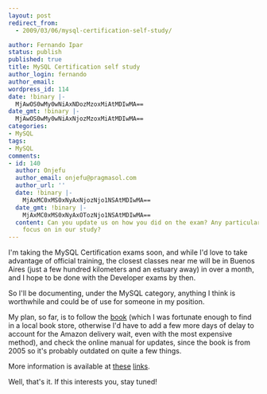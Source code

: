 ```yaml
---
layout: post
redirect_from:
  - 2009/03/06/mysql-certification-self-study/

author: Fernando Ipar
status: publish
published: true
title: MySQL Certification self study
author_login: fernando
author_email: 
wordpress_id: 114
date: !binary |-
  MjAwOS0wMy0wNiAxNDozMzoxMiAtMDIwMA==
date_gmt: !binary |-
  MjAwOS0wMy0wNiAxNjozMzoxMiAtMDIwMA==
categories:
- MySQL
tags:
- MySQL
comments:
- id: 140
  author: Onjefu
  author_email: onjefu@pragmasol.com
  author_url: ''
  date: !binary |-
    MjAxMC0xMS0xNyAxNjozNjo1NSAtMDIwMA==
  date_gmt: !binary |-
    MjAxMC0xMS0xNyAxOTozNjo1NSAtMDIwMA==
  content: Can you update us on how you did on the exam? Any particular areas we should
    focus on in our study?
---
```

<p>I'm taking the MySQL Certification exams soon, and while I'd love to take advantage of official training, the closest classes near me will be in Buenos Aires (just a few hundred kilometers and an estuary away) in over a month, and I hope to be done with the Developer exams by then.</p>
<p>So I'll be documenting, under the MySQL category, anything I think is worthwhile and could be of use for someone in my position.</p>
<p>My plan, so far, is to follow the <a title="MySQL Certification Study Guide" href="http://www.amazon.com/MySQL-Certification-Study-Guide-Press/dp/0672328127/ref=pd_bbs_sr_1?ie=UTF8&amp;s=books&amp;qid=1236356104&amp;sr=8-1">book</a> (which I was fortunate enough to find in a local book store, otherwise I'd have to add a few more days of delay to account for the Amazon delivery wait, even with the most expensive method), and check the online manual for updates, since the book is from 2005 so it's probably outdated on quite a few things.</p>
<p>More information is available at <a title="MySQL Certification candidate guide : Preparing for the exams" href="http://www.mysql.com/certification/candguide.html#t13">these</a> <a title="MySQL Certification candidate guide : The Developer exams" href="http://www.mysql.com/certification/candguide.html#t26">links</a>.</p>
<p>Well, that's it. If this interests you, stay tuned!</p>
